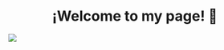 <div align="center">
<h1 align="center"> ¡Welcome to my page!</a> 👋</h1>
</div>
<img src="Purple Gradient Cute Anime Gaming Twitch Banner.gif">
